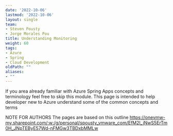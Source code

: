 ```yaml
---
date: '2022-10-06'
lastmod: '2022-10-06'
layout: single
team:
- Steven Pousty
- Jorge Morales Pou
title: Understanding Monitoring
weight: 60
tags:
- Azure
- Spring
- Cloud Development
oldPath: ""
aliases:
- ""
---
```



If you area already familiar with Azure Spring Apps concepts and terminology feel free to skip
this module. This page is intended to help developer new to Azure understand some of the common concepts and terms


NOTE FOR AUTHORS The pages are based on this outline
https://onevmw-my.sharepoint.com/:w:/g/personal/spousty_vmware_com/EfM2l_jNwS5ErTm0H_JNpTEByE57Wd-nFMGw3TBDxbMMLw